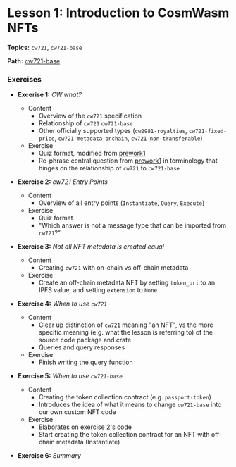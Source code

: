 # Lesson 1: Introduction to CosmWasm NFTs

**Topics:** `cw721`, `cw721-base`

**Path:** [cw721-base](https://github.com/CosmWasm/cw-nfts/tree/main/contracts/cw721-base)

### Exercises

- **Excerise 1:** _CW what?_
  - Content
    - Overview of the `cw721` specification
    - Relationship of `cw721` `cw721-base`
    - Other officially supported types (`cw2981-royalties`, `cw721-fixed-price`, `cw721-metadata-onchain`, `cw721-non-transferable`)
  - Exercise
    - Quiz format, modified from [prework1](https://github.com/phi-labs-ltd/area-52-course2-prework/blob/main/course-02-cw721/lesson-01_cw721-base_contract-structure/exercise-01/exercise-01.md)
    - Re-phrase central question from [prework1](https://github.com/phi-labs-ltd/area-52-course2-prework/blob/main/course-02-cw721/lesson-01_cw721-base_contract-structure/exercise-01/exercise-01.md) in terminology that hinges on the relationship of `cw721` to `cw721-base`

- **Exercise 2:** _cw721 Entry Points_
  - Content
    - Overview of all entry points (`Instantiate`, `Query`, `Execute`)
  - Exercise
    - Quiz format
    - "Which answer is not a message type that can be imported from `cw721`?"
  

- **Exercise 3:** _Not all NFT metadata is created equal_
  - Content 
    - Creating `cw721` with on-chain vs off-chain metadata
  - Exercise
    - Create an off-chain metadata NFT by setting `token_uri` to an IPFS value, and setting `extension` to `None`

- **Exercise 4:** _When to use `cw721`_
  - Content 
    - Clear up distinction of `cw721` meaning "an NFT", vs the more specific meaning (e.g. what the lesson is referring to) of the source code package and crate
    - Queries and query responses
  - Exercise
    - Finish writing the query function

- **Exercise 5:** _When to use `cw721-base`_
  - Content 
    - Creating the token collection contract (e.g. `passport-token`)
    - Introduces the idea of what it means to change `cw721-base` into our own custom NFT code
  - Exercise
    - Elaborates on exercise 2's code
    - Start creating the token collection contract for an NFT with off-chain metadata (Instantiate)

<!-- - **Exercise 6:** _Creating the `Execute` and `Query` entry points_
  - Content
  - Exercise
    - Elaborates on exercise 4's code
    - Continue creating the token collection contract for an NFT with off-chain metadata (Execute, Query)

- **Exercise 7:** _Finishing the collection contract_
  - Content
    - Using Reply
    - Remind them they've done this before in Course 1
  - Exercise
    - Elaborates on exercise 5's code
    - Finish creating the token collection contract for an NFT with off-chain metadata (Reply) -->
  
- **Exercise 6:** _Summary_